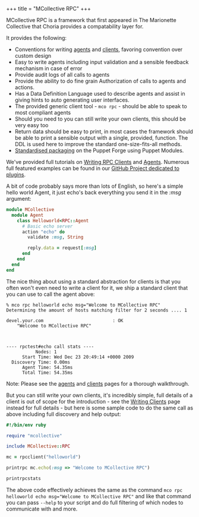 +++
title = "MCollective RPC"
+++

MCollective RPC is a framework that first appeared in The Marionette Collective that Choria provides a compatability layer for.

It provides the following:

* Conventions for writing [agents](agents/) and [clients](clients/), favoring convention over custom design
* Easy to write agents including input validation and a sensible feedback mechanism in case of error
* Provide audit logs of all calls to agents
* Provide the ability to do fine grain Authorization of calls to agents and actions.
* Has a Data Definition Language used to describe agents and assist in giving hints to auto generating user interfaces.
* The provided generic client tool - `mco rpc` - should be able to speak to most compliant agents
* Should you need to you can still write your own clients, this should be very easy too
* Return data should be easy to print, in most cases the framework should be able to print a sensible output with a single, provided, function.  The DDL is used here to improve the standard one-size-fits-all methods.
* [Standardised packaging](/configuration/plugins/) on the Puppet Forge using Puppet Modules.

We've provided full tutorials on [Writing RPC Clients](clients/) and [Agents](agents/). Numerous full featured examples can be found in our [GitHub Project dedicated to plugins](https://github.com/choria-plugins).


A bit of code probably says more than lots of English, so here's a simple hello world Agent, it just echo's back everything you send it in the _:msg_ argument:

```ruby
module MCollective
  module Agent
    class Helloworld<RPC::Agent
      # Basic echo server
      action "echo" do
        validate :msg, String

        reply.data = request[:msg]
      end
    end
  end
end
```

The nice thing about using a standard abstraction for clients is that you often won't even need to write a client for it, we ship a standard client that you can use to call the agent above:

 ```nohighlight
 % mco rpc helloworld echo msg="Welcome to MCollective RPC"
 Determining the amount of hosts matching filter for 2 seconds .... 1

 devel.your.com                          : OK
     "Welcome to MCollective RPC"



 ---- rpctest#echo call stats ----
            Nodes: 1
       Start Time: Wed Dec 23 20:49:14 +0000 2009
   Discovery Time: 0.00ms
       Agent Time: 54.35ms
       Total Time: 54.35ms
```

Note: Please see the [agents](agents/) and [clients](clients/) pages for a thorough walkthrough.

But you can still write your own clients, it's incredibly simple, full details of a client is out of scope for the introduction - see the [Writing Clients](clients/) page instead for full details - but here is some sample code to do the same call as above including full discovery and help output:

```ruby
#!/bin/env ruby

require "mcollective"

include MCollective::RPC

mc = rpcclient("helloworld")

printrpc mc.echo(:msg => "Welcome to MCollective RPC")

printrpcstats
```

The above code effectively achieves the same as the command `mco rpc helloworld echo msg="Welcome to MCollective RPC"` and like that command you can pass `--help` to your script and do full filtering of which nodes to communicate with and more.

